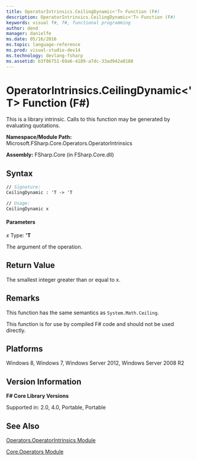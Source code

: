 ```yaml
---
title: OperatorIntrinsics.CeilingDynamic<'T> Function (F#)
description: OperatorIntrinsics.CeilingDynamic<'T> Function (F#)
keywords: visual f#, f#, functional programming
author: dend
manager: danielfe
ms.date: 05/16/2016
ms.topic: language-reference
ms.prod: visual-studio-dev14
ms.technology: devlang-fsharp
ms.assetid: b3f86751-69a6-4189-a7dc-33ad942a0188
---
```


# OperatorIntrinsics.CeilingDynamic<'T> Function (F#)

This is a library intrinsic. Calls to this function may be generated by evaluating quotations.

**Namespace/Module Path:** Microsoft.FSharp.Core.Operators.OperatorIntrinsics

**Assembly:** FSharp.Core (in FSharp.Core.dll)


## Syntax

```fsharp
// Signature:
CeilingDynamic : 'T -> 'T

// Usage:
CeilingDynamic x
```

#### Parameters
*x*
Type: **'T**


The argument of the operation.

## Return Value

The smallest integer greater than or equal to x.

## Remarks
This function has the same semantics as `System.Math.Ceiling`.

This function is for use by compiled F# code and should not be used directly.

## Platforms
Windows 8, Windows 7, Windows Server 2012, Windows Server 2008 R2


## Version Information
**F# Core Library Versions**

Supported in: 2.0, 4.0, Portable, Portable

## See Also
[Operators.OperatorIntrinsics Module](Operators.OperatorIntrinsics-Module-%5BFSharp%5D.md)

[Core.Operators Module](Core.Operators-Module-%5BFSharp%5D.md)
